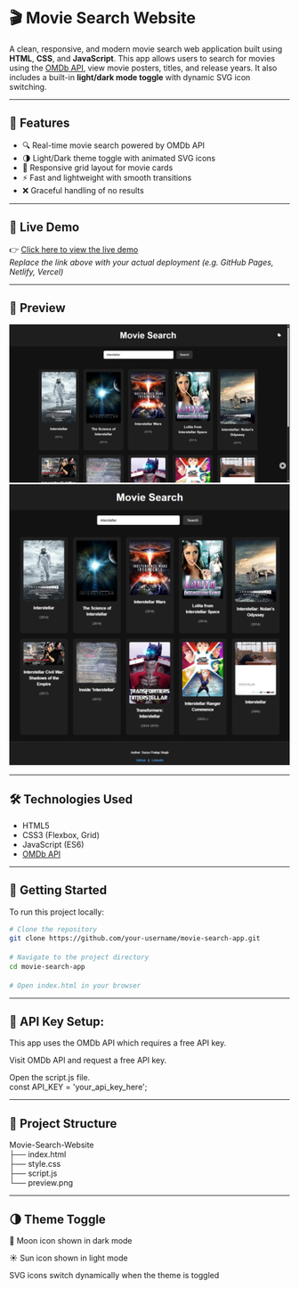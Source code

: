 # 🎬 Movie Search Website

A clean, responsive, and modern movie search web application built using **HTML**, **CSS**, and **JavaScript**. This app allows users to search for movies using the [OMDb API](https://www.omdbapi.com/), view movie posters, titles, and release years. It also includes a built-in **light/dark mode toggle** with dynamic SVG icon switching.

---

## 🚀 Features

- 🔍 Real-time movie search powered by OMDb API  
- 🌗 Light/Dark theme toggle with animated SVG icons  
- 📱 Responsive grid layout for movie cards  
- ⚡ Fast and lightweight with smooth transitions  
- ❌ Graceful handling of no results

---

## 🔗 Live Demo

👉 [Click here to view the live demo](https://surya821.github.io/Movie-Search-Website/)  
*Replace the link above with your actual deployment (e.g. GitHub Pages, Netlify, Vercel)*

---

## 📸 Preview

![Movie Search Preview](screenshot1.png)
![](screenshot2.png) 

---

## 🛠️ Technologies Used

- HTML5  
- CSS3 (Flexbox, Grid)  
- JavaScript (ES6)  
- [OMDb API](http://www.omdbapi.com/)

---

## 🧪 Getting Started

To run this project locally:

```bash
# Clone the repository
git clone https://github.com/your-username/movie-search-app.git

# Navigate to the project directory
cd movie-search-app

# Open index.html in your browser
```
---

## 🔑 API Key Setup: <br>
This app uses the OMDb API which requires a free API key.<br>

Visit OMDb API and request a free API key.<br>

Open the script.js file.<br>
const API_KEY = 'your_api_key_here';

---

## 📂 Project Structure<br>
Movie-Search-Website<br>
├── index.html<br>
├── style.css<br>
├── script.js<br>
└── preview.png<br>

---

## 🌗 Theme Toggle<br>
🌙 Moon icon shown in dark mode<br>

☀️ Sun icon shown in light mode<br>

SVG icons switch dynamically when the theme is toggled<br>
